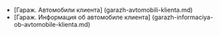 ﻿* [Гараж. Автомобили клиента] (garazh-avtomobili-klienta.md)
* [Гараж. Информация об автомобиле клиента] (garazh-informaciya-ob-avtomobile-klienta.md)
